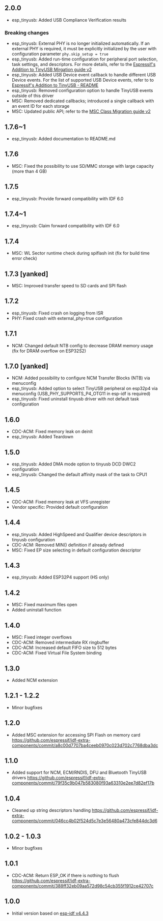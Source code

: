 ## 2.0.0

- esp_tinyusb: Added USB Compliance Verification results

### Breaking changes

- esp_tinyusb: External PHY is no longer initialized automatically. If an external PHY is required, it must be explicitly initialized by the user with configuration parameter `phy.skip_setup = true`
- esp_tinyusb: Added run-time configuration for peripheral port selection, task settings, and descriptors. For more details, refer to the [Espressif's Addition to TinyUSB Mirgation guide v2](/docs/device/migration-guides/v2/tinyusb.md)
- esp_tinyusb: Added USB Device event callback to handle different USB Device events. For the list of supported USB Device events, refer to to [Espressif's Addition to TinyUSB - README](/device/esp_tinyusb/README.md)
- esp_tinyusb: Removed configuration option to handle TinyUSB events outside of this driver
- MSC: Removed dedicated callbacks; introduced a single callback with an event ID for each storage
- MSC: Updated public API; refer to the [MSC Class Migration guide v2](/docs/device/migration-guides/v2/tinyusb_msc.md)

## 1.7.6~1

- esp_tinyusb: Added documentation to README.md

## 1.7.6

- MSC: Fixed the possibility to use SD/MMC storage with large capacity (more than 4 GB)

## 1.7.5

- esp_tinyusb: Provide forward compatibility with IDF 6.0

## 1.7.4~1

- esp_tinyusb: Claim forward compatibility with IDF 6.0

## 1.7.4

- MSC: WL Sector runtime check during spiflash init (fix for build time error check)

## 1.7.3 [yanked]

- MSC: Improved transfer speed to SD cards and SPI flash

## 1.7.2

- esp_tinyusb: Fixed crash on logging from ISR
- PHY: Fixed crash with external_phy=true configuration

## 1.7.1

- NCM: Changed default NTB config to decrease DRAM memory usage (fix for DRAM overflow on ESP32S2)

## 1.7.0 [yanked]

- NCM: Added possibility to configure NCM Transfer Blocks (NTB) via menuconfig
- esp_tinyusb: Added option to select TinyUSB peripheral on esp32p4 via menuconfig (USB_PHY_SUPPORTS_P4_OTG11 in esp-idf is required)
- esp_tinyusb: Fixed uninstall tinyusb driver with not default task configuration

## 1.6.0

- CDC-ACM: Fixed memory leak on deinit
- esp_tinyusb: Added Teardown

## 1.5.0

- esp_tinyusb: Added DMA mode option to tinyusb DCD DWC2 configuration
- esp_tinyusb: Changed the default affinity mask of the task to CPU1

## 1.4.5

- CDC-ACM: Fixed memory leak at VFS unregister
- Vendor specific: Provided default configuration

## 1.4.4

- esp_tinyusb: Added HighSpeed and Qualifier device descriptors in tinyusb configuration
- CDC-ACM: Removed MIN() definition if already defined
- MSC: Fixed EP size selecting in default configuration descriptor

## 1.4.3

- esp_tinyusb: Added ESP32P4 support (HS only)

## 1.4.2

- MSC: Fixed maximum files open
- Added uninstall function

## 1.4.0

- MSC: Fixed integer overflows
- CDC-ACM: Removed intermediate RX ringbuffer
- CDC-ACM: Increased default FIFO size to 512 bytes
- CDC-ACM: Fixed Virtual File System binding

## 1.3.0

- Added NCM extension

## 1.2.1 - 1.2.2

- Minor bugfixes

## 1.2.0

- Added MSC extension for accessing SPI Flash on memory card https://github.com/espressif/idf-extra-components/commit/a8c00d7707ba4ceeb0970c023d702c7768dba3dc

## 1.1.0

- Added support for NCM, ECM/RNDIS, DFU and Bluetooth TinyUSB drivers https://github.com/espressif/idf-extra-components/commit/79f35c9b047b583080f93a63310e2ee7d82ef17b

## 1.0.4

- Cleaned up string descriptors handling https://github.com/espressif/idf-extra-components/commit/046cc4b02f524d5c7e3e56480a473cfe844dc3d6

## 1.0.2 - 1.0.3

- Minor bugfixes

## 1.0.1

- CDC-ACM: Return ESP_OK if there is nothing to flush https://github.com/espressif/idf-extra-components/commit/388ff32eb09aa572d98c54cb355f1912ce42707c

## 1.0.0

- Initial version based on [esp-idf v4.4.3](https://github.com/espressif/esp-idf/tree/v4.4.3/components/tinyusb)
